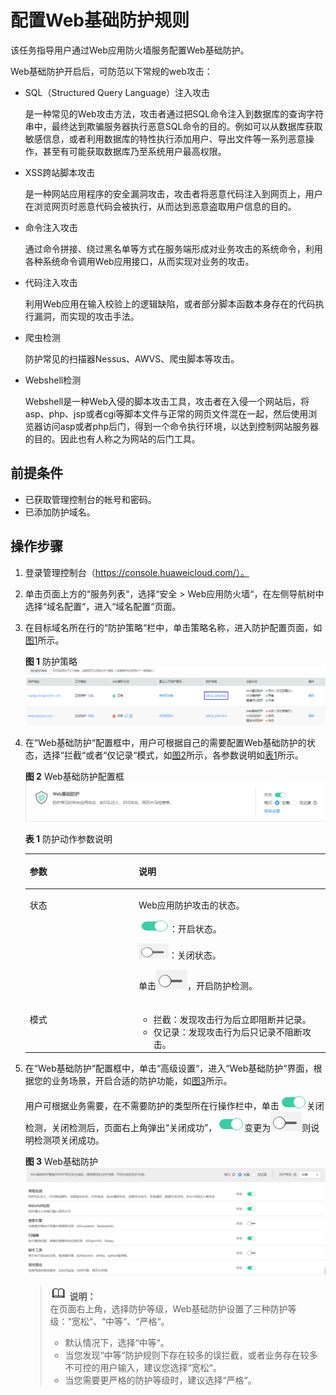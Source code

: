 # 配置Web基础防护规则<a name="waf_01_0008"></a>

该任务指导用户通过Web应用防火墙服务配置Web基础防护。

Web基础防护开启后，可防范以下常规的web攻击：

-   SQL（Structured Query Language）注入攻击

    是一种常见的Web攻击方法，攻击者通过把SQL命令注入到数据库的查询字符串中，最终达到欺骗服务器执行恶意SQL命令的目的。例如可以从数据库获取敏感信息，或者利用数据库的特性执行添加用户、导出文件等一系列恶意操作，甚至有可能获取数据库乃至系统用户最高权限。

-   XSS跨站脚本攻击

    是一种网站应用程序的安全漏洞攻击，攻击者将恶意代码注入到网页上，用户在浏览网页时恶意代码会被执行，从而达到恶意盗取用户信息的目的。

-   命令注入攻击

    通过命令拼接、绕过黑名单等方式在服务端形成对业务攻击的系统命令，利用各种系统命令调用Web应用接口，从而实现对业务的攻击。

-   代码注入攻击

    利用Web应用在输入校验上的逻辑缺陷，或者部分脚本函数本身存在的代码执行漏洞，而实现的攻击手法。

-   爬虫检测

    防护常见的扫描器Nessus、AWVS、爬虫脚本等攻击。

-   Webshell检测

    Webshell是一种Web入侵的脚本攻击工具，攻击者在入侵一个网站后，将asp、php、jsp或者cgi等脚本文件与正常的网页文件混在一起，然后使用浏览器访问asp或者php后门，得到一个命令执行环境，以达到控制网站服务器的目的。因此也有人称之为网站的后门工具。


## 前提条件<a name="section2256777914731"></a>

-   已获取管理控制台的帐号和密码。
-   已添加防护域名。

## 操作步骤<a name="section61533550183130"></a>

1.  登录管理控制台（https://console.huaweicloud.com/）。
2.  单击页面上方的“服务列表“，选择“安全  \>  Web应用防火墙“，在左侧导航树中选择“域名配置“，进入“域名配置“页面。
3.  在目标域名所在行的“防护策略“栏中，单击策略名称，进入防护配置页面，如[图1](#fig164792010154510)所示。

    **图 1**  防护策略<a name="fig164792010154510"></a>  
    ![](figures/防护策略.jpg "防护策略")

4.  在“Web基础防护“配置框中，用户可根据自己的需要配置Web基础防护的状态，选择“拦截“或者“仅记录“模式，如[图2](#fig193788379)所示，各参数说明如[表1](#table42360431192825)所示。

    **图 2**  Web基础防护配置框<a name="fig193788379"></a>  
    ![](figures/Web基础防护配置框.png "Web基础防护配置框")

    **表 1**  防护动作参数说明

    <a name="table42360431192825"></a>
    <table><thead align="left"><tr id="row66262481192825"><th class="cellrowborder" valign="top" width="36.28%" id="mcps1.2.3.1.1"><p id="p54075445192825"><a name="p54075445192825"></a><a name="p54075445192825"></a>参数</p>
    </th>
    <th class="cellrowborder" valign="top" width="63.72%" id="mcps1.2.3.1.2"><p id="p18034950192825"><a name="p18034950192825"></a><a name="p18034950192825"></a>说明</p>
    </th>
    </tr>
    </thead>
    <tbody><tr id="row8899732153112"><td class="cellrowborder" valign="top" width="36.28%" headers="mcps1.2.3.1.1 "><p id="p189011132173111"><a name="p189011132173111"></a><a name="p189011132173111"></a>状态</p>
    </td>
    <td class="cellrowborder" valign="top" width="63.72%" headers="mcps1.2.3.1.2 "><p id="p11901832163110"><a name="p11901832163110"></a><a name="p11901832163110"></a>Web应用防护攻击的状态。</p>
    <p id="p211311517318"><a name="p211311517318"></a><a name="p211311517318"></a><a name="image119605216318"></a><a name="image119605216318"></a><span><img id="image119605216318" src="figures/开启图标.png" width="48.877500000000005" height="19.950000000000003"></span>：开启状态。</p>
    <p id="p214615715311"><a name="p214615715311"></a><a name="p214615715311"></a><a name="image868051143212"></a><a name="image868051143212"></a><span><img id="image868051143212" src="figures/关闭图标.jpg" width="47.88" height="23.94"></span>：关闭状态。</p>
    <p id="p20490135531515"><a name="p20490135531515"></a><a name="p20490135531515"></a>单击<a name="image2010173342314"></a><a name="image2010173342314"></a><span><img id="image2010173342314" src="figures/关闭图标.jpg"></span>，开启防护检测。</p>
    </td>
    </tr>
    <tr id="row28096830192825"><td class="cellrowborder" valign="top" width="36.28%" headers="mcps1.2.3.1.1 "><p id="p10384205820363"><a name="p10384205820363"></a><a name="p10384205820363"></a>模式</p>
    </td>
    <td class="cellrowborder" valign="top" width="63.72%" headers="mcps1.2.3.1.2 "><a name="ul946621183715"></a><a name="ul946621183715"></a><ul id="ul946621183715"><li>拦截：发现攻击行为后立即阻断并记录。</li><li>仅记录：发现攻击行为后只记录不阻断攻击。</li></ul>
    </td>
    </tr>
    </tbody>
    </table>

5.  在“Web基础防护“配置框中，单击“高级设置“，进入“Web基础防护“界面，根据您的业务场景，开启合适的防护功能，如[图3](#fig17347539113910)所示。

    用户可根据业务需要，在不需要防护的类型所在行操作栏中，单击![](figures/开启图标.png)关闭检测，关闭检测后，页面右上角弹出“关闭成功”，![](figures/开启图标.png)变更为![](figures/关闭图标.jpg)则说明检测项关闭成功。

    **图 3**  Web基础防护<a name="fig17347539113910"></a>  
    ![](figures/Web基础防护.png "Web基础防护")

    >![](public_sys-resources/icon-note.gif) **说明：**   
    >在页面右上角，选择防护等级，Web基础防护设置了三种防护等级：“宽松“、“中等“、“严格“。  
    >-   默认情况下，选择“中等“。  
    >-   当您发现“中等“防护规则下存在较多的误拦截，或者业务存在较多不可控的用户输入，建议您选择“宽松“。  
    >-   当您需要更严格的防护等级时，建议选择“严格“。  


